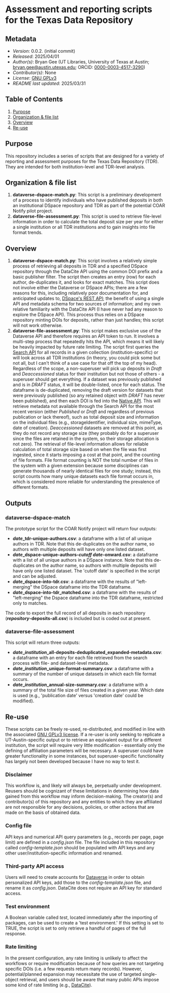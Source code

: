 # Assessment and reporting scripts for the Texas Data Repository

## Metadata
* *Version*: 0.0.2. (initial commit)
* *Released*: 2025/04/01
* *Author(s)*: Bryan Gee (UT Libraries, University of Texas at Austin; bryan.gee@austin.utexas.edu; ORCID: [0000-0003-4517-3290](https://orcid.org/0000-0003-4517-3290))
* *Contributor(s)*: None
* *License*: [GNU GPLv3](https://www.gnu.org/licenses/gpl-3.0.en.html)
* *README last updated*: 2025/03/31

## Table of Contents
1. [Purpose](#purpose)
2. [Organization & file list](#organization--file-list)
3. [Overview](#overview)
4. [Re-use](#re-use)

## Purpose

This repository includes a series of scripts that are designed for a variety of reporting and assessment purposes for the Texas Data Repository (TDR). They are intended for both institution-level and TDR-level analysis.

## Organization & file list
1. **dataverse-dspace-match.py**: This script is a preliminary development of a process to identify individuals who have published deposits in both an institutional DSpace repository and TDR as part of the potential COAR Notify pilot project. 
2. **dataverse-file-assessment.py**: This script is used to retrieve file-level information in order to calculate the total deposit size per year for either a single institution or all TDR institutions and to gain insights into file format trends.

## Overview
1. **dataverse-dspace-match.py**: This script involves a relatively simple process of retrieving all deposits in TDR and a specified DSpace repository through the DataCite API using the common DOI prefix and a basic publisher filter. The script then creates an entry (row) for each author, de-duplicates it, and looks for exact matches. This script does not involve either the Dataverse or DSpace APIs; there are a few reasons for this, including relatively poor documentation for, and anticipated updates to, [DSpace's REST API](https://wiki.lyrasis.org/display/DSDOC5x/REST+API); the benefit of using a single API and metadata schema for two sources of information; and my own relative familiarity with the DataCite API (I have never had any reason to explore the DSpace API). This process thus relies on a DSpace repository minting DOIs for deposits, rather than just handles; this script will not work otherwise.
2. **dataverse-file-assessment.py**: This script makes exclusive use of the Dataverse API and therefore requires an API token to run. It involves a multi-step process that repeatedly hits the API, which means it will likely be heavily impacted by future rate limiting. The script first queries the [Search API](https://guides.dataverse.org/en/latest/api/search.html) for all records in a given collection (institution-specific) or will look across all TDR institutions (in theory, you could pick some but not all, but I can't think of a use case for that off the top of my head). Regardless of the scope, a non-superuser will pick up deposits in *Draft* and *Deaccessioned* status for their institution but not those of others - a superuser should get everything. If a dataset was previously published and is in *DRAFT* status, it will be double-listed, once for each status. The dataframe is de-duplicated, removing the draft version for datasets that were previously published (so any retained object with *DRAFT* has never been published), and then each DOI is fed into the [Native API](https://guides.dataverse.org/en/latest/api/native-api.html). This will retrieve metadata not available through the Search API for the most recent version (either *Published* or *Draft* and regardless of previous publication or lack thereof), such as total deposit size and information on the individual files (e.g., storageIdentifier, individual size, mimeType, date of creation). *Deaccessioned* datasets are removed at this point, as they do not record any storage size (they probably do for a superuser since the files are retained in the system, so their storage allocation is not zero). The retrieval of file-level information allows for reliable calculation of total storage size based on when the file was first ingested, since it starts imposing a cost at that point, and the counting of file formats. File format counting is NOT the total number of files in the system with a given extension because some disciplines can generate thousands of nearly identical files for one study; instead, this script counts how many unique datasets each file format occurs in, which is considered more reliable for understanding the prevalence of different formats.

## Outputs
### dataverse-dspace-match
The prototype script for the COAR Notify project will return four outputs:
* ***date*_tdr-unique-authors.csv**: a dataframe with a list of all unique authors in TDR. Note that this de-duplicates on the author name, so authors with multiple deposits will have only one listed dataset. 
* ***date*_dspace-unique-authors-*cutoff date*-onward.csv**: a dataframe with a list of all unique authors in a DSpace instance. Note that this de-duplicates on the author name, so authors with multiple deposits will have only one listed dataset. The 'cutoff date' is specified in the script and can be adjusted.
* ***date*_dspace-into-tdr.csv**: a dataframe with the results of "left-merging" the DSpace dataframe into the TDR dataframe.
* ***date*_dspace-into-tdr_matched.csv**: a dataframe with the results of "left-merging" the Dspace dataframe into the TDR dataframe, restricted only to matches.

The code to export the full record of all deposits in each repository (***repository*-deposits-all.csv**) is included but is coded out at present. 

### dataverse-file-assessment
This script will return three outputs:
* ***date*_*institution*_all-deposits-deduplicated_expanded-metadata.csv**: a dataframe with an entry for each file retrieved from the search process with file- and dataset-level metadata.
* ***date*_*institution*_unique-format-summary.csv**: a dataframe with a summary of the number of unique datasets in which each file format occurs.
* ***date*_*institution*_annual-size-summary.csv**: a dataframe with a summary of the total file size of files created in a given year. Which date is used (e.g., 'publication date' versus 'creation date' could be modified).

## Re-use
These scripts can be freely re-used, re-distributed, and modified in line with the associated [GNU GPLv3 license](https://www.gnu.org/licenses/gpl-3.0.en.html). If a re-user is only seeking to replicate a UT-Austin-specific output or to retrieve an equivalent output for a different institution, the script will require very little modification - essentially only the defining of affiliation parameters will be necessary. A superuser could have greater functionality in some instances, but superuser-specific functionality has largely not been developed because I have no way to test it.

### Disclaimer
This workflow is, and likely will always be, perpetually under development. Reusers should be cognizant of these limitations in determining how data gained from this workflow may inform decision-making. The creator(s) and contributor(s) of this repository and any entities to which they are affiliated are not responsible for any decisions, policies, or other actions that are made on the basis of obtained data.

### Config file
API keys and numerical API query parameters (e.g., records per page, page limit) are defined in a *config.json* file. The file included in this repository called *config-template.json* should be populated with API keys and any other user/institution-specific information and renamed. 

### Third-party API access
Users will need to create accounts for [Dataverse](https://guides.dataverse.org/en/latest/api/auth.html) in order to obtain personalized API keys, add those to the *config-template.json* file, and rename it as *config.json*. DataCite does not require an API key for standard access. 

### Test environment
A Boolean variable called *test*, located immediately after the importing of packages, can be used to create a 'test environment.' If this setting is set to TRUE, the script is set to only retrieve a handful of pages of the full response. 

### Rate limiting
In the present configuration, any rate limiting is unlikely to affect the workflows or require modification because of how queries are not targeting specific DOIs (i.e. a few requests return many records). However, potential/planned expansion may necessitate the use of targeted single-object retrieval, and users should be aware that many public APIs impose some kind of rate limiting (e.g., [DataCite](https://support.datacite.org/docs/is-there-a-rate-limit-for-making-requests-against-the-datacite-apis)). 